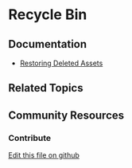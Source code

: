 # Recycle Bin

## Documentation

* [Restoring Deleted Assets](https://portal.liferay.dev/docs/7-2/user/-/knowledge_base/u/restoring-deleted-assets)

## Related Topics


## Community Resources


### Contribute

[Edit this file on github](https://github.com/olafk/controlpanel-documentation-docs/blob/master/md/72en/com_liferay_trash_web_portlet_TrashPortlet.md)
